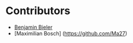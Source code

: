 # Contributors

- [Benjamin Bieler](https://github.com/benbieler)
- [Maximilian Bosch] (https://github.com/Ma27)

